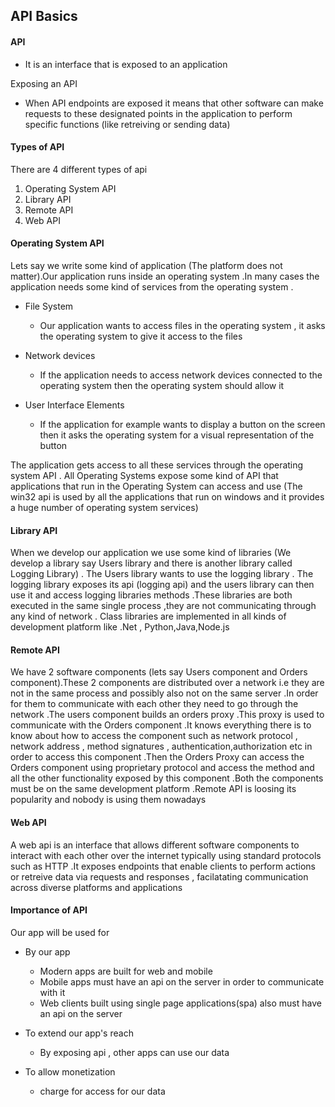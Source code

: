 ## API Basics 

#### API 

- It is an interface that is exposed to an application 

Exposing an API 

- When API endpoints are exposed it means that other software can make requests to these designated points in the application to perform specific functions (like retreiving or sending data)

#### Types of API 

There are 4 different types of api 

1. Operating System API 
2. Library API 
3. Remote API 
4. Web API

#### Operating System API 

Lets say we write some kind of application (The platform does not matter).Our application runs inside an operating system .In many cases the application needs some kind of services from the operating system .

- File System 
  - Our application wants to access files in the operating system , it asks the operating system to give it access to the files

- Network devices
  - If the application needs to access network devices connected to the operating system then the operating system should allow it 
- User Interface Elements 
  - If the application for example wants to display a button on the screen then it asks the operating system for a visual representation of the button 

The application gets access to all these services through the operating system API . All Operating Systems expose some kind of API that applications that run in the Operating System can access and use (The win32 api is used by all the applications that run on windows and it provides a huge number of operating system services)

#### Library API 

When we develop our application we use some kind of libraries (We develop a library say Users library and there is another library called Logging Library) . The Users library wants to use the logging library . The logging library exposes its api (logging api) and the users library can then use it and access logging libraries methods .These libraries are both executed in the same single process ,they are not communicating through any kind of network . Class libraries are implemented in all kinds of development platform like .Net , Python,Java,Node.js

#### Remote API 

We have 2 software components (lets say Users component and Orders component).These 2 components are distributed over a network i.e they are not in the same process and possibly also not on the same server .In order for them to communicate with each other they need to go through the network .The users component builds an orders proxy .This proxy is used to communicate with the Orders component .It knows everything there is to know about how to access the component such as network protocol , network address , method signatures , authentication,authorization etc in order to access this component .Then the Orders Proxy can access the Orders component using proprietary protocol and access the method and all the other functionality exposed by this component .Both the components must be on the same development platform .Remote API is loosing its popularity and nobody is using them nowadays

#### Web API 

A web api is an interface that allows different software components to interact with each other over the internet typically using standard protocols such as HTTP .It exposes endpoints that enable clients to perform actions or retreive data via requests and responses , facilatating communication across diverse platforms and applications

#### Importance of API 

Our app will be used for 

- By our app 
  - Modern apps are built for web and mobile
  - Mobile apps must have an api on the server in order to communicate  with it
  - Web clients built using single page applications(spa) also must have an api on the server
- To extend our app's reach 
  - By exposing api , other apps can use our data 

- To allow monetization 
  - charge for access for our data

